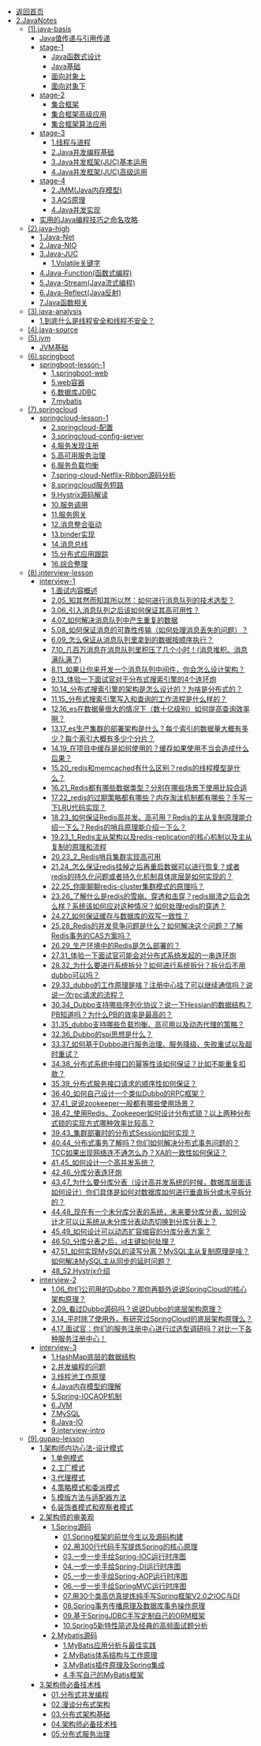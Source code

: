 - [返回首页](/)
- [2.JavaNotes](2.JavaNotes/)
  - [(1).java-basis](2.JavaNotes/(1).java-basis/)
    - [Java值传递与引用传递](2.JavaNotes/(1).java-basis/Java值传递与引用传递.md)
    - [stage-1](2.JavaNotes/(1).java-basis/stage-1/)
      - [Java函数式设计](2.JavaNotes/(1).java-basis/stage-1/Java函数式设计.md)
      - [Java基础](2.JavaNotes/(1).java-basis/stage-1/Java基础.md)
      - [面向对象上](2.JavaNotes/(1).java-basis/stage-1/面向对象上.md)
      - [面向对象下](2.JavaNotes/(1).java-basis/stage-1/面向对象下.md)
    - [stage-2](2.JavaNotes/(1).java-basis/stage-2/)
      - [集合框架](2.JavaNotes/(1).java-basis/stage-2/集合框架.md)
      - [集合框架高级应用](2.JavaNotes/(1).java-basis/stage-2/集合框架高级应用.md)
      - [集合框架算法应用](2.JavaNotes/(1).java-basis/stage-2/集合框架算法应用.md)
    - [stage-3](2.JavaNotes/(1).java-basis/stage-3/)
      - [1.线程与进程](2.JavaNotes/(1).java-basis/stage-3/1.线程与进程.md)
      - [2.Java并发编程基础](2.JavaNotes/(1).java-basis/stage-3/2.Java并发编程基础.md)
      - [3.Java并发框架(JUC)基本运用](2.JavaNotes/(1).java-basis/stage-3/3.Java并发框架(JUC)基本运用.md)
      - [4.Java并发框架(JUC)高级运用](2.JavaNotes/(1).java-basis/stage-3/4.Java并发框架(JUC)高级运用.md)
    - [stage-4](2.JavaNotes/(1).java-basis/stage-4/)
      - [2.JMM(Java内存模型)](2.JavaNotes/(1).java-basis/stage-4/2.JMM(Java内存模型).md)
      - [3.AQS原理](2.JavaNotes/(1).java-basis/stage-4/3.AQS原理.md)
      - [4.Java并发实现](2.JavaNotes/(1).java-basis/stage-4/4.Java并发实现.md)
    - [实用的Java编程技巧之命名攻略](2.JavaNotes/(1).java-basis/实用的Java编程技巧之命名攻略.md)
  - [(2).java-high](2.JavaNotes/(2).java-high/)
    - [1.Java-Net](2.JavaNotes/(2).java-high/1.Java-Net/)
    - [2.Java-NIO](2.JavaNotes/(2).java-high/2.Java-NIO/)
    - [3.Java-JUC](2.JavaNotes/(2).java-high/3.Java-JUC/)
      - [1.Volatile关键字](2.JavaNotes/(2).java-high/3.Java-JUC/1.Volatile关键字.md)
    - [4.Java-Function(函数式编程)](2.JavaNotes/(2).java-high/4.Java-Function(函数式编程)/)
    - [5.Java-Stream(Java流式编程)](2.JavaNotes/(2).java-high/5.Java-Stream(Java流式编程)/)
    - [6.Java-Reflect(Java反射)](2.JavaNotes/(2).java-high/6.Java-Reflect(Java反射)/)
    - [7.Java函数相关](2.JavaNotes/(2).java-high/7.Java函数相关/)
  - [(3).java-analysis](2.JavaNotes/(3).java-analysis/)
    - [1.到底什么是线程安全和线程不安全？](2.JavaNotes/(3).java-analysis/1.到底什么是线程安全和线程不安全？.md)
  - [(4).java-source](2.JavaNotes/(4).java-source/)
  - [(5).jvm](2.JavaNotes/(5).jvm/)
    - [JVM基础](2.JavaNotes/(5).jvm/JVM基础.md)
  - [(6).springboot](2.JavaNotes/(6).springboot/)
    - [springboot-lesson-1](2.JavaNotes/(6).springboot/springboot-lesson-1/)
      - [1.springboot-web](2.JavaNotes/(6).springboot/springboot-lesson-1/1.springboot-web.md)
      - [5.web容器](2.JavaNotes/(6).springboot/springboot-lesson-1/5.web容器.md)
      - [6.数据库JDBC](2.JavaNotes/(6).springboot/springboot-lesson-1/6.数据库JDBC.md)
      - [7.mybatis](2.JavaNotes/(6).springboot/springboot-lesson-1/7.mybatis.md)
  - [(7).springcloud](2.JavaNotes/(7).springcloud/)
    - [springcloud-lesson-1](2.JavaNotes/(7).springcloud/springcloud-lesson-1/)
      - [2.springcloud-配置](2.JavaNotes/(7).springcloud/springcloud-lesson-1/2.springcloud-配置.md)
      - [3.springcloud-config-server](2.JavaNotes/(7).springcloud/springcloud-lesson-1/3.springcloud-config-server.md)
      - [4.服务发现注册](2.JavaNotes/(7).springcloud/springcloud-lesson-1/4.服务发现注册.md)
      - [5.高可用服务治理](2.JavaNotes/(7).springcloud/springcloud-lesson-1/5.高可用服务治理.md)
      - [6.服务负载均衡](2.JavaNotes/(7).springcloud/springcloud-lesson-1/6.服务负载均衡.md)
      - [7.spring-cloud-Netflix-Ribbon源码分析](2.JavaNotes/(7).springcloud/springcloud-lesson-1/7.spring-cloud-Netflix-Ribbon源码分析.md)
      - [8.springcloud服务短路](2.JavaNotes/(7).springcloud/springcloud-lesson-1/8.springcloud服务短路.md)
      - [9.Hystrix源码解读](2.JavaNotes/(7).springcloud/springcloud-lesson-1/9.Hystrix源码解读.md)
      - [10.服务调用](2.JavaNotes/(7).springcloud/springcloud-lesson-1/10.服务调用.md)
      - [11.服务网关](2.JavaNotes/(7).springcloud/springcloud-lesson-1/11.服务网关.md)
      - [12.消息整合驱动](2.JavaNotes/(7).springcloud/springcloud-lesson-1/12.消息整合驱动.md)
      - [13.binder实现](2.JavaNotes/(7).springcloud/springcloud-lesson-1/13.binder实现.md)
      - [14.消息总线](2.JavaNotes/(7).springcloud/springcloud-lesson-1/14.消息总线.md)
      - [15.分布式应用跟踪](2.JavaNotes/(7).springcloud/springcloud-lesson-1/15.分布式应用跟踪.md)
      - [16.综合整理](2.JavaNotes/(7).springcloud/springcloud-lesson-1/16.综合整理.md)
  - [(8).interview-lesson](2.JavaNotes/(8).interview-lesson/)
    - [interview-1](2.JavaNotes/(8).interview-lesson/interview-1/)
      - [1.面试内容概述](2.JavaNotes/(8).interview-lesson/interview-1/1.面试内容概述.md)
      - [2.05_知其然而知其所以然：如何进行消息队列的技术选型？](2.JavaNotes/(8).interview-lesson/interview-1/2.05_知其然而知其所以然：如何进行消息队列的技术选型？.md)
      - [3.06_引入消息队列之后该如何保证其高可用性？](2.JavaNotes/(8).interview-lesson/interview-1/3.06_引入消息队列之后该如何保证其高可用性？.md)
      - [4.07_如何解决消息队列中产生重复的数据](2.JavaNotes/(8).interview-lesson/interview-1/4.07_如何解决消息队列中产生重复的数据.md)
      - [5.08_如何保证消息的可靠性传输（如何处理消息丢失的问题）？](2.JavaNotes/(8).interview-lesson/interview-1/5.08_如何保证消息的可靠性传输（如何处理消息丢失的问题）？.md)
      - [6.09_怎么保证从消息队列里拿到的数据按顺序执行？](2.JavaNotes/(8).interview-lesson/interview-1/6.09_怎么保证从消息队列里拿到的数据按顺序执行？.md)
      - [7.10_几百万消息在消息队列里积压了几个小时！(消息堆积、消息满队满了)](2.JavaNotes/(8).interview-lesson/interview-1/7.10_几百万消息在消息队列里积压了几个小时！(消息堆积、消息满队满了).md)
      - [8.11_如果让你来开发一个消息队列中间件，你会怎么设计架构？](2.JavaNotes/(8).interview-lesson/interview-1/8.11_如果让你来开发一个消息队列中间件，你会怎么设计架构？.md)
      - [9.13_体验一下面试官对于分布式搜索引擎的4个连环炮](2.JavaNotes/(8).interview-lesson/interview-1/9.13_体验一下面试官对于分布式搜索引擎的4个连环炮.md)
      - [10.14_分布式搜索引擎的架构是怎么设计的？为啥是分布式的？](2.JavaNotes/(8).interview-lesson/interview-1/10.14_分布式搜索引擎的架构是怎么设计的？为啥是分布式的？.md)
      - [11.15_分布式搜索引擎写入和查询的工作流程是什么样的？](2.JavaNotes/(8).interview-lesson/interview-1/11.15_分布式搜索引擎写入和查询的工作流程是什么样的？.md)
      - [12.16_es在数据量很大的情况下（数十亿级别）如何提高查询效率啊？](2.JavaNotes/(8).interview-lesson/interview-1/12.16_es在数据量很大的情况下（数十亿级别）如何提高查询效率啊？.md)
      - [13.17_es生产集群的部署架构是什么？每个索引的数据量大概有多少？每个索引大概有多少个分片？](2.JavaNotes/(8).interview-lesson/interview-1/13.17_es生产集群的部署架构是什么？每个索引的数据量大概有多少？每个索引大概有多少个分片？.md)
      - [14.19_在项目中缓存是如何使用的？缓存如果使用不当会造成什么后果？](2.JavaNotes/(8).interview-lesson/interview-1/14.19_在项目中缓存是如何使用的？缓存如果使用不当会造成什么后果？.md)
      - [15.20_redis和memcached有什么区别？redis的线程模型是什么？](2.JavaNotes/(8).interview-lesson/interview-1/15.20_redis和memcached有什么区别？redis的线程模型是什么？.md)
      - [16.21_Redis都有哪些数据类型？分别在哪些场景下使用比较合适](2.JavaNotes/(8).interview-lesson/interview-1/16.21_Redis都有哪些数据类型？分别在哪些场景下使用比较合适.md)
      - [17.22_redis的过期策略都有哪些？内存淘汰机制都有哪些？手写一下LRU代码实现？](2.JavaNotes/(8).interview-lesson/interview-1/17.22_redis的过期策略都有哪些？内存淘汰机制都有哪些？手写一下LRU代码实现？.md)
      - [18.23_如何保证Redis高并发、高可用？Redis的主从复制原理能介绍一下么？Redis的哨兵原理能介绍一下么？](2.JavaNotes/(8).interview-lesson/interview-1/18.23_如何保证Redis高并发、高可用？Redis的主从复制原理能介绍一下么？Redis的哨兵原理能介绍一下么？.md)
      - [19.23_1_Redis主从架构以及redis-replication的核心机制以及主从复制的原理和流程](2.JavaNotes/(8).interview-lesson/interview-1/19.23_1_Redis主从架构以及redis-replication的核心机制以及主从复制的原理和流程.md)
      - [20.23_2_Redis哨兵集群实现高可用](2.JavaNotes/(8).interview-lesson/interview-1/20.23_2_Redis哨兵集群实现高可用.md)
      - [21.24_怎么保证redis挂掉之后再重启数据可以进行恢复？或者redis的持久化问题或者持久化机制具体底层是如何实现的？](2.JavaNotes/(8).interview-lesson/interview-1/21.24_怎么保证redis挂掉之后再重启数据可以进行恢复？或者redis的持久化问题或者持久化机制具体底层是如何实现的？.md)
      - [22.25_你能聊聊redis-cluster集群模式的原理吗？](2.JavaNotes/(8).interview-lesson/interview-1/22.25_你能聊聊redis-cluster集群模式的原理吗？.md)
      - [23.26_了解什么是redis的雪崩、穿透和击穿？redis崩溃之后会怎么样？系统该如何应对这种情况？如何处理redis的穿透？](2.JavaNotes/(8).interview-lesson/interview-1/23.26_了解什么是redis的雪崩、穿透和击穿？redis崩溃之后会怎么样？系统该如何应对这种情况？如何处理redis的穿透？.md)
      - [24.27_如何保证缓存与数据库的双写一致性？](2.JavaNotes/(8).interview-lesson/interview-1/24.27_如何保证缓存与数据库的双写一致性？.md)
      - [25.28_Redis的并发竞争问题是什么？如何解决这个问题？了解Redis事务的CAS方案吗？](2.JavaNotes/(8).interview-lesson/interview-1/25.28_Redis的并发竞争问题是什么？如何解决这个问题？了解Redis事务的CAS方案吗？.md)
      - [26.29_生产环境中的Redis是怎么部署的？](2.JavaNotes/(8).interview-lesson/interview-1/26.29_生产环境中的Redis是怎么部署的？.md)
      - [27.31_体验一下面试官可能会对分布式系统发起的一串连环炮](2.JavaNotes/(8).interview-lesson/interview-1/27.31_体验一下面试官可能会对分布式系统发起的一串连环炮.md)
      - [28.32_为什么要进行系统拆分？如何进行系统拆分？拆分后不用dubbo可以吗？](2.JavaNotes/(8).interview-lesson/interview-1/28.32_为什么要进行系统拆分？如何进行系统拆分？拆分后不用dubbo可以吗？.md)
      - [29.33_dubbo的工作原理是啥？注册中心挂了可以继续通信吗？说说一次rpc请求的流程？](2.JavaNotes/(8).interview-lesson/interview-1/29.33_dubbo的工作原理是啥？注册中心挂了可以继续通信吗？说说一次rpc请求的流程？.md)
      - [30.34_Dubbo支持哪些序列化协议？说一下Hessian的数据结构？PB知道吗？为什么PB的效率是最高的？](2.JavaNotes/(8).interview-lesson/interview-1/30.34_Dubbo支持哪些序列化协议？说一下Hessian的数据结构？PB知道吗？为什么PB的效率是最高的？.md)
      - [31.35_dubbo支持哪些负载均衡、高可用以及动态代理的策略？](2.JavaNotes/(8).interview-lesson/interview-1/31.35_dubbo支持哪些负载均衡、高可用以及动态代理的策略？.md)
      - [32.36_Dubbo的spi思想是什么？](2.JavaNotes/(8).interview-lesson/interview-1/32.36_Dubbo的spi思想是什么？.md)
      - [33.37_如何基于Dubbo进行服务治理、服务降级、失败重试以及超时重试？](2.JavaNotes/(8).interview-lesson/interview-1/33.37_如何基于Dubbo进行服务治理、服务降级、失败重试以及超时重试？.md)
      - [34.38_分布式系统中接口的幂等性该如何保证？比如不能重复扣款？](2.JavaNotes/(8).interview-lesson/interview-1/34.38_分布式系统中接口的幂等性该如何保证？比如不能重复扣款？.md)
      - [35.39_分布式服务接口请求的顺序性如何保证？](2.JavaNotes/(8).interview-lesson/interview-1/35.39_分布式服务接口请求的顺序性如何保证？.md)
      - [36.40_如何自己设计一个类似Dubbo的RPC框架？](2.JavaNotes/(8).interview-lesson/interview-1/36.40_如何自己设计一个类似Dubbo的RPC框架？.md)
      - [37.41_说说zookeeper一般都有哪些使用场景？](2.JavaNotes/(8).interview-lesson/interview-1/37.41_说说zookeeper一般都有哪些使用场景？.md)
      - [38.42_使用Redis、Zookeeper如何设计分布式锁？以上两种分布式锁的实现方式哪种效率比较高？](2.JavaNotes/(8).interview-lesson/interview-1/38.42_使用Redis、Zookeeper如何设计分布式锁？以上两种分布式锁的实现方式哪种效率比较高？.md)
      - [39.43_集群部署时的分布式Session如何实现？](2.JavaNotes/(8).interview-lesson/interview-1/39.43_集群部署时的分布式Session如何实现？.md)
      - [40.44_分布式事务了解吗？你们如何解决分布式事务问题的？TCC如果出现网络连不通怎么办？XA的一致性如何保证？](2.JavaNotes/(8).interview-lesson/interview-1/40.44_分布式事务了解吗？你们如何解决分布式事务问题的？TCC如果出现网络连不通怎么办？XA的一致性如何保证？.md)
      - [41.45_如何设计一个高并发系统？](2.JavaNotes/(8).interview-lesson/interview-1/41.45_如何设计一个高并发系统？.md)
      - [42.46_分库分表连环炮](2.JavaNotes/(8).interview-lesson/interview-1/42.46_分库分表连环炮.md)
      - [43.47_为什么要分库分表（设计高并发系统的时候，数据库层面该如何设计）你们具体是如何对数据库如何进行垂直拆分或水平拆分的？](2.JavaNotes/(8).interview-lesson/interview-1/43.47_为什么要分库分表（设计高并发系统的时候，数据库层面该如何设计）你们具体是如何对数据库如何进行垂直拆分或水平拆分的？.md)
      - [44.48_现在有一个未分库分表的系统，未来要分库分表，如何设计才可以让系统从未分库分表动态切换到分库分表上？](2.JavaNotes/(8).interview-lesson/interview-1/44.48_现在有一个未分库分表的系统，未来要分库分表，如何设计才可以让系统从未分库分表动态切换到分库分表上？.md)
      - [45.49_如何设计可以动态扩容缩容的分库分表方案？](2.JavaNotes/(8).interview-lesson/interview-1/45.49_如何设计可以动态扩容缩容的分库分表方案？.md)
      - [46.50_分库分表之后，id主键如何处理？](2.JavaNotes/(8).interview-lesson/interview-1/46.50_分库分表之后，id主键如何处理？.md)
      - [47.51_如何实现MySQL的读写分离？MySQL主从复制原理是啥？如何解决MySQL主从同步的延时问题？](2.JavaNotes/(8).interview-lesson/interview-1/47.51_如何实现MySQL的读写分离？MySQL主从复制原理是啥？如何解决MySQL主从同步的延时问题？.md)
      - [48_52.Hystrix介绍](2.JavaNotes/(8).interview-lesson/interview-1/48_52.Hystrix介绍.md)
    - [interview-2](2.JavaNotes/(8).interview-lesson/interview-2/)
      - [1.06_你们公司用的Dubbo？那你再额外说说SpringCloud的核心架构原理？](2.JavaNotes/(8).interview-lesson/interview-2/1.06_你们公司用的Dubbo？那你再额外说说SpringCloud的核心架构原理？.md)
      - [2.09_看过Dubbo源码吗？说说Dubbo的底层架构原理？](2.JavaNotes/(8).interview-lesson/interview-2/2.09_看过Dubbo源码吗？说说Dubbo的底层架构原理？.md)
      - [3.14_平时除了使用外，有研究过SpringCloud的底层架构原理么？](2.JavaNotes/(8).interview-lesson/interview-2/3.14_平时除了使用外，有研究过SpringCloud的底层架构原理么？.md)
      - [4.17_面试官：你们的服务注册中心进行过选型调研吗？对比一下各种服务注册中心！](2.JavaNotes/(8).interview-lesson/interview-2/4.17_面试官：你们的服务注册中心进行过选型调研吗？对比一下各种服务注册中心！.md)
    - [interview-3](2.JavaNotes/(8).interview-lesson/interview-3/)
      - [1.HashMap底层的数据结构](2.JavaNotes/(8).interview-lesson/interview-3/1.HashMap底层的数据结构.md)
      - [2.并发编程的问题](2.JavaNotes/(8).interview-lesson/interview-3/2.并发编程的问题.md)
      - [3.线程池工作原理](2.JavaNotes/(8).interview-lesson/interview-3/3.线程池工作原理.md)
      - [4.Java内存模型的理解](2.JavaNotes/(8).interview-lesson/interview-3/4.Java内存模型的理解.md)
      - [5.Spring-IOCAOP机制](2.JavaNotes/(8).interview-lesson/interview-3/5.Spring-IOCAOP机制.md)
      - [6.JVM](2.JavaNotes/(8).interview-lesson/interview-3/6.JVM.md)
      - [7.MySQL](2.JavaNotes/(8).interview-lesson/interview-3/7.MySQL.md)
      - [8.Java-IO](2.JavaNotes/(8).interview-lesson/interview-3/8.Java-IO.md)
      - [9.interview-intro](2.JavaNotes/(8).interview-lesson/interview-3/9.interview-intro.md)
  - [(9).gupao-lesson](2.JavaNotes/(9).gupao-lesson/)
    - [1.架构师内功心法-设计模式](2.JavaNotes/(9).gupao-lesson/1.架构师内功心法-设计模式/)
      - [1.单例模式](2.JavaNotes/(9).gupao-lesson/1.架构师内功心法-设计模式/1.单例模式.md)
      - [2.工厂模式](2.JavaNotes/(9).gupao-lesson/1.架构师内功心法-设计模式/2.工厂模式.md)
      - [3.代理模式](2.JavaNotes/(9).gupao-lesson/1.架构师内功心法-设计模式/3.代理模式.md)
      - [4.策略模式和委派模式](2.JavaNotes/(9).gupao-lesson/1.架构师内功心法-设计模式/4.策略模式和委派模式.md)
      - [5.模版方法与适配器方法](2.JavaNotes/(9).gupao-lesson/1.架构师内功心法-设计模式/5.模版方法与适配器方法.md)
      - [6.装饰者模式和观察者模式](2.JavaNotes/(9).gupao-lesson/1.架构师内功心法-设计模式/6.装饰者模式和观察者模式.md)
    - [2.架构师的审美观](2.JavaNotes/(9).gupao-lesson/2.架构师的审美观/)
      - [1.Spring源码](2.JavaNotes/(9).gupao-lesson/2.架构师的审美观/1.Spring源码/)
        - [01.Spring框架的前世今生以及源码构建](2.JavaNotes/(9).gupao-lesson/2.架构师的审美观/1.Spring源码/01.Spring框架的前世今生以及源码构建.md)
        - [02.用300行代码手写提炼Spring的核心原理](2.JavaNotes/(9).gupao-lesson/2.架构师的审美观/1.Spring源码/02.用300行代码手写提炼Spring的核心原理.md)
        - [03.一步一步手绘Spring-IOC运行时序图](2.JavaNotes/(9).gupao-lesson/2.架构师的审美观/1.Spring源码/03.一步一步手绘Spring-IOC运行时序图.md)
        - [04.一步一步手绘Spring-DI运行时序图](2.JavaNotes/(9).gupao-lesson/2.架构师的审美观/1.Spring源码/04.一步一步手绘Spring-DI运行时序图.md)
        - [05.一步一步手绘Spring-AOP运行时序图](2.JavaNotes/(9).gupao-lesson/2.架构师的审美观/1.Spring源码/05.一步一步手绘Spring-AOP运行时序图.md)
        - [06.一步一步手绘SpringMVC运行时序图](2.JavaNotes/(9).gupao-lesson/2.架构师的审美观/1.Spring源码/06.一步一步手绘SpringMVC运行时序图.md)
        - [07.用30个类高仿真提炼纯手写Spring框架V2.0之IOC与DI](2.JavaNotes/(9).gupao-lesson/2.架构师的审美观/1.Spring源码/07.用30个类高仿真提炼纯手写Spring框架V2.0之IOC与DI.md)
        - [08.Spring事务传播原理及数据库事务操作原理](2.JavaNotes/(9).gupao-lesson/2.架构师的审美观/1.Spring源码/08.Spring事务传播原理及数据库事务操作原理.md)
        - [09.基于SpringJDBC手写定制自己的ORM框架](2.JavaNotes/(9).gupao-lesson/2.架构师的审美观/1.Spring源码/09.基于SpringJDBC手写定制自己的ORM框架.md)
        - [10.Spring5新特性简述及经典的高频面试题分析](2.JavaNotes/(9).gupao-lesson/2.架构师的审美观/1.Spring源码/10.Spring5新特性简述及经典的高频面试题分析.md)
      - [2.Mybatis源码](2.JavaNotes/(9).gupao-lesson/2.架构师的审美观/2.Mybatis源码/)
        - [1.MyBatis应用分析与最佳实践](2.JavaNotes/(9).gupao-lesson/2.架构师的审美观/2.Mybatis源码/1.MyBatis应用分析与最佳实践.md)
        - [2.MyBatis体系结构与工作原理](2.JavaNotes/(9).gupao-lesson/2.架构师的审美观/2.Mybatis源码/2.MyBatis体系结构与工作原理.md)
        - [3.MyBatis插件原理及Spring集成](2.JavaNotes/(9).gupao-lesson/2.架构师的审美观/2.Mybatis源码/3.MyBatis插件原理及Spring集成.md)
        - [4.手写自己的MyBatis框架](2.JavaNotes/(9).gupao-lesson/2.架构师的审美观/2.Mybatis源码/4.手写自己的MyBatis框架.md)
    - [3.架构师必备技术栈](2.JavaNotes/(9).gupao-lesson/3.架构师必备技术栈/)
      - [01.分布式并发编程](2.JavaNotes/(9).gupao-lesson/3.架构师必备技术栈/01.分布式并发编程/)
      - [02.漫谈分布式架构](2.JavaNotes/(9).gupao-lesson/3.架构师必备技术栈/02.漫谈分布式架构/)
      - [03.分布式架构基础](2.JavaNotes/(9).gupao-lesson/3.架构师必备技术栈/03.分布式架构基础/)
      - [04.架构师必备技术栈](2.JavaNotes/(9).gupao-lesson/3.架构师必备技术栈/04.架构师必备技术栈/)
      - [05.分布式服务治理](2.JavaNotes/(9).gupao-lesson/3.架构师必备技术栈/05.分布式服务治理/)
